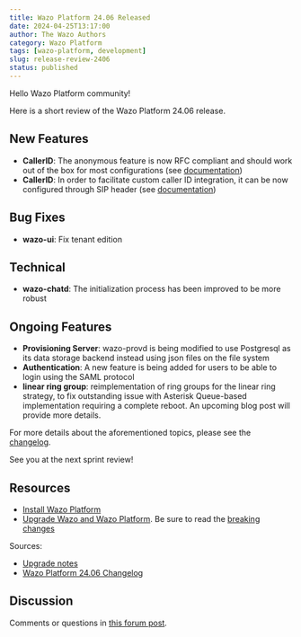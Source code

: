 ```yaml
---
title: Wazo Platform 24.06 Released
date: 2024-04-25T13:17:00
author: The Wazo Authors
category: Wazo Platform
tags: [wazo-platform, development]
slug: release-review-2406
status: published
---
```


Hello Wazo Platform community!

Here is a short review of the Wazo Platform 24.06 release.

## New Features

- **CallerID**: The anonymous feature is now RFC compliant and should work out of the box for most configurations (see [documentation](https://wazo-platform.org/uc-doc/administration/callerid#anonymous-callerid))
- **CallerID**: In order to facilitate custom caller ID integration, it can be now configured through SIP header (see [documentation](https://wazo-platform.org/uc-doc/administration/callerid#dynamic-caller-id))

## Bug Fixes

- **wazo-ui**: Fix tenant edition

## Technical

- **wazo-chatd**: The initialization process has been improved to be more robust

## Ongoing Features

- **Provisioning Server**: wazo-provd is being modified to use Postgresql as its data storage backend instead using json files on the file system
- **Authentication**: A new feature is being added for users to be able to login using the SAML protocol
- **linear ring group**: reimplementation of ring groups for the linear ring strategy, to fix outstanding issue with Asterisk Queue-based implementation requiring a complete reboot.
  An upcoming blog post will provide more details.

For more details about the aforementioned topics, please see the [changelog](https://wazo-dev.atlassian.net/issues/?jql=project%3DWAZO%20AND%20fixVersion%3D24.06).

See you at the next sprint review!

## Resources

- [Install Wazo Platform](/use-cases)
- [Upgrade Wazo and Wazo Platform](/uc-doc/upgrade/). Be sure to read the
  [breaking changes](/uc-doc/upgrade/upgrade_notes#24-06)

Sources:

- [Upgrade notes](/uc-doc/upgrade/upgrade_notes#24-06)
- [Wazo Platform 24.06 Changelog](https://wazo-dev.atlassian.net/issues/?jql=project%3DWAZO%20AND%20fixVersion%3D24.06)

## Discussion

Comments or questions in
[this forum post](https://wazo-platform.discourse.group/t/blog-wazo-platform-24-06-released).
